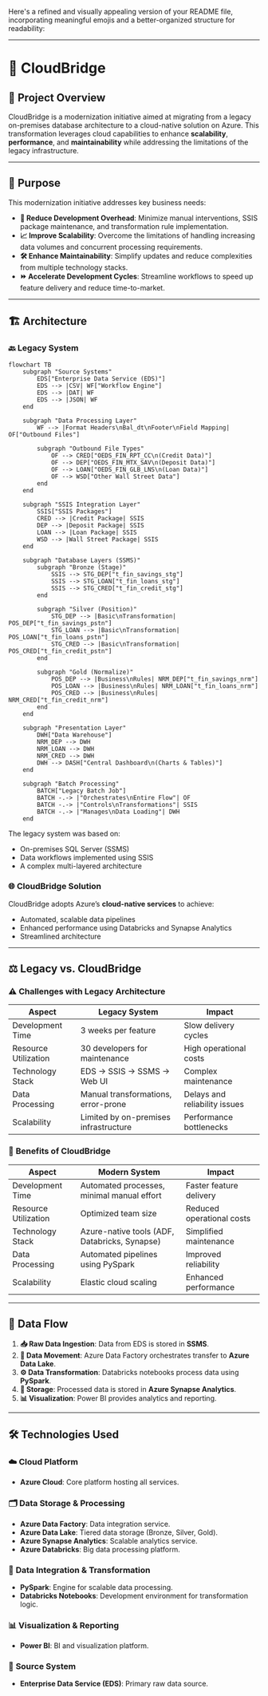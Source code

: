 Here's a refined and visually appealing version of your README file, incorporating meaningful emojis and a better-organized structure for readability:

---

# 🌉 **CloudBridge**

## 📄 **Project Overview**  
CloudBridge is a modernization initiative aimed at migrating from a legacy on-premises database architecture to a cloud-native solution on Azure. This transformation leverages cloud capabilities to enhance **scalability**, **performance**, and **maintainability** while addressing the limitations of the legacy infrastructure.

---

## 🎯 **Purpose**  
This modernization initiative addresses key business needs:  

- **🔧 Reduce Development Overhead**: Minimize manual interventions, SSIS package maintenance, and transformation rule implementation.  
- **📈 Improve Scalability**: Overcome the limitations of handling increasing data volumes and concurrent processing requirements.  
- **🛠 Enhance Maintainability**: Simplify updates and reduce complexities from multiple technology stacks.  
- **⏩ Accelerate Development Cycles**: Streamline workflows to speed up feature delivery and reduce time-to-market.  

---

## 🏗 **Architecture**  

### 🔙 **Legacy System**  

```mermaid
flowchart TB
    subgraph "Source Systems"
        EDS["Enterprise Data Service (EDS)"]
        EDS --> |CSV| WF["Workflow Engine"]
        EDS --> |DAT| WF
        EDS --> |JSON| WF
    end

    subgraph "Data Processing Layer"
        WF --> |Format Headers\nBal_dt\nFooter\nField Mapping| OF["Outbound Files"]

        subgraph "Outbound File Types"
            OF --> CRED["OEDS_FIN_RPT_CC\n(Credit Data)"]
            OF --> DEP["OEDS_FIN_MTX_SAV\n(Deposit Data)"]
            OF --> LOAN["OEDS_FIN_GLB_LNS\n(Loan Data)"]
            OF --> WSD["Other Wall Street Data"]
        end
    end

    subgraph "SSIS Integration Layer"
        SSIS["SSIS Packages"]
        CRED --> |Credit Package| SSIS
        DEP --> |Deposit Package| SSIS
        LOAN --> |Loan Package| SSIS
        WSD --> |Wall Street Package| SSIS
    end

    subgraph "Database Layers (SSMS)"
        subgraph "Bronze (Stage)"
            SSIS --> STG_DEP["t_fin_savings_stg"]
            SSIS --> STG_LOAN["t_fin_loans_stg"]
            SSIS --> STG_CRED["t_fin_credit_stg"]
        end

        subgraph "Silver (Position)"
            STG_DEP --> |Basic\nTransformation| POS_DEP["t_fin_savings_pstn"]
            STG_LOAN --> |Basic\nTransformation| POS_LOAN["t_fin_loans_pstn"]
            STG_CRED --> |Basic\nTransformation| POS_CRED["t_fin_credit_pstn"]
        end

        subgraph "Gold (Normalize)"
            POS_DEP --> |Business\nRules| NRM_DEP["t_fin_savings_nrm"]
            POS_LOAN --> |Business\nRules| NRM_LOAN["t_fin_loans_nrm"]
            POS_CRED --> |Business\nRules| NRM_CRED["t_fin_credit_nrm"]
        end
    end

    subgraph "Presentation Layer"
        DWH["Data Warehouse"]
        NRM_DEP --> DWH
        NRM_LOAN --> DWH
        NRM_CRED --> DWH
        DWH --> DASH["Central Dashboard\n(Charts & Tables)"]
    end

    subgraph "Batch Processing"
        BATCH["Legacy Batch Job"]
        BATCH -.-> |"Orchestrates\nEntire Flow"| OF
        BATCH -.-> |"Controls\nTransformations"| SSIS
        BATCH -.-> |"Manages\nData Loading"| DWH
    end
```

The legacy system was based on:  
- On-premises SQL Server (SSMS)  
- Data workflows implemented using SSIS  
- A complex multi-layered architecture  

### 🌐 **CloudBridge Solution**  
CloudBridge adopts Azure’s **cloud-native services** to achieve:  
- Automated, scalable data pipelines  
- Enhanced performance using Databricks and Synapse Analytics  
- Streamlined architecture  

---

## ⚖ **Legacy vs. CloudBridge**  

### ⚠️ **Challenges with Legacy Architecture**  

| **Aspect**            | **Legacy System**                              | **Impact**                      |
|------------------------|-----------------------------------------------|----------------------------------|
| Development Time       | 3 weeks per feature                           | Slow delivery cycles            |
| Resource Utilization   | 30 developers for maintenance                 | High operational costs          |
| Technology Stack       | EDS → SSIS → SSMS → Web UI                    | Complex maintenance             |
| Data Processing        | Manual transformations, error-prone           | Delays and reliability issues   |
| Scalability            | Limited by on-premises infrastructure         | Performance bottlenecks         |

### 🌟 **Benefits of CloudBridge**  

| **Aspect**            | **Modern System**                              | **Impact**                      |
|------------------------|-----------------------------------------------|----------------------------------|
| Development Time       | Automated processes, minimal manual effort    | Faster feature delivery         |
| Resource Utilization   | Optimized team size                           | Reduced operational costs       |
| Technology Stack       | Azure-native tools (ADF, Databricks, Synapse) | Simplified maintenance          |
| Data Processing        | Automated pipelines using PySpark             | Improved reliability            |
| Scalability            | Elastic cloud scaling                         | Enhanced performance            |

---

## 🔄 **Data Flow**  

1. **📥 Raw Data Ingestion**: Data from EDS is stored in **SSMS**.  
2. **🔄 Data Movement**: Azure Data Factory orchestrates transfer to **Azure Data Lake**.  
3. **⚙️ Data Transformation**: Databricks notebooks process data using **PySpark**.  
4. **📂 Storage**: Processed data is stored in **Azure Synapse Analytics**.  
5. **📊 Visualization**: Power BI provides analytics and reporting.  

---

## 🛠 **Technologies Used**  

### ☁️ **Cloud Platform**  
- **Azure Cloud**: Core platform hosting all services.  

### 🗂 **Data Storage & Processing**  
- **Azure Data Factory**: Data integration service.  
- **Azure Data Lake**: Tiered data storage (Bronze, Silver, Gold).  
- **Azure Synapse Analytics**: Scalable analytics service.  
- **Azure Databricks**: Big data processing platform.  

### 🔄 **Data Integration & Transformation**  
- **PySpark**: Engine for scalable data processing.  
- **Databricks Notebooks**: Development environment for transformation logic.  

### 📊 **Visualization & Reporting**  
- **Power BI**: BI and visualization platform.  

### 📡 **Source System**  
- **Enterprise Data Service (EDS)**: Primary raw data source.